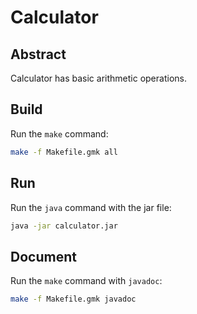 # Calculator

## Abstract

Calculator has basic arithmetic operations.

## Build

Run the `make` command:

```bash
make -f Makefile.gmk all
```

## Run

Run the `java` command with the jar file:

```bash
java -jar calculator.jar
```

## Document

Run the `make` command with `javadoc`:

```bash
make -f Makefile.gmk javadoc
```
